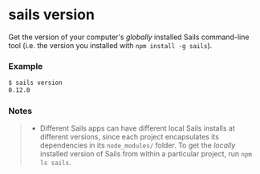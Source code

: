 # sails version

Get the version of your computer's _globally_ installed Sails command-line tool (i.e. the version you installed with `npm install -g sails`).


### Example

```bash
$ sails version
0.12.0
```

### Notes
> + Different Sails apps can have different local Sails installs at different versions, since each project encapsulates its dependencies in its `node_modules/` folder.  To get the _locally_ installed version of Sails from within a particular project, run `npm ls sails`.



<docmeta name="displayName" value="sails version">
<docmeta name="pageType" value="command">

